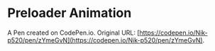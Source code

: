 # Preloader Animation

A Pen created on CodePen.io. Original URL: [https://codepen.io/Nik-p520/pen/zYmeGvN](https://codepen.io/Nik-p520/pen/zYmeGvN).

